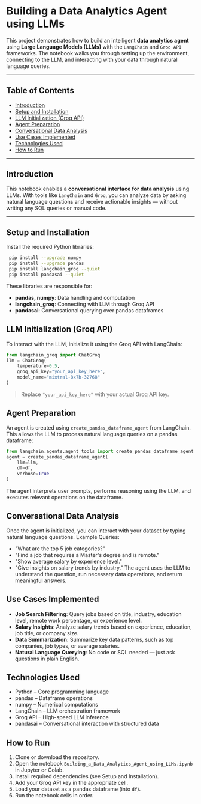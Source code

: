 # Building a Data Analytics Agent using LLMs

This project demonstrates how to build an intelligent **data analytics agent** using **Large Language Models (LLMs)** with the `LangChain` and `Groq API` frameworks. The notebook walks you through setting up the environment, connecting to the LLM, and interacting with your data through natural language queries.

---

## Table of Contents

- [Introduction](#introduction)
- [Setup and Installation](#setup-and-installation)
- [LLM Initialization (Groq API)](#llm-initialization-groq-api)
- [Agent Preparation](#agent-preparation)
- [Conversational Data Analysis](#conversational-data-analysis)
- [Use Cases Implemented](#use-cases-implemented)
- [Technologies Used](#technologies-used)
- [How to Run](#how-to-run)

---

## Introduction

This notebook enables a **conversational interface for data analysis** using LLMs. With tools like `LangChain` and `Groq`, you can analyze data by asking natural language questions and receive actionable insights — without writing any SQL queries or manual code.

---

## Setup and Installation

Install the required Python libraries:

```bash
 pip install --upgrade numpy
 pip install --upgrade pandas
 pip install langchain_groq --quiet
 pip install pandasai --quiet
 ```
 These libraries are responsible for:
 - **pandas, numpy**: Data handling and computation
 - **langchain_groq**: Connecting with LLM through Groq API
 - **pandasai**: Conversational querying over pandas dataframes
 ## LLM Initialization (Groq API)
 To interact with the LLM, initialize it using the Groq API with LangChain:
 ```python
 from langchain_groq import ChatGroq
 llm = ChatGroq(
     temperature=0.5,
     groq_api_key="your_api_key_here",
     model_name="mixtral-8x7b-32768"
 )
 ```
 > Replace `"your_api_key_here"` with your actual Groq API key.
 ## Agent Preparation
 An agent is created using `create_pandas_dataframe_agent` from LangChain. This allows the LLM to process natural language queries on a pandas dataframe:
 ```python
 from langchain.agents.agent_tools import create_pandas_dataframe_agent
 agent = create_pandas_dataframe_agent(
     llm=llm,
     df=df,
     verbose=True
 )
 ```
 The agent interprets user prompts, performs reasoning using the LLM, and executes relevant operations on the dataframe.
 ## Conversational Data Analysis
 Once the agent is initialized, you can interact with your dataset by typing natural language questions.
 Example Queries:
 - "What are the top 5 job categories?"
 - "Find a job that requires a Master's degree and is remote."
 - "Show average salary by experience level."
 - "Give insights on salary trends by industry."
 The agent uses the LLM to understand the question, run necessary data operations, and return meaningful answers.
 ## Use Cases Implemented
 - **Job Search Filtering**: Query jobs based on title, industry, education level, remote work percentage, or experience level.
 - **Salary Insights**: Analyze salary trends based on experience, education, job title, or company size.
 - **Data Summarization**: Summarize key data patterns, such as top companies, job types, or average salaries.
 - **Natural Language Querying**: No code or SQL needed — just ask questions in plain English.
 ## Technologies Used
 - Python – Core programming language
 - pandas – Dataframe operations
 - numpy – Numerical computations
 - LangChain – LLM orchestration framework
 - Groq API – High-speed LLM inference
 - pandasai – Conversational interaction with structured data
 ## How to Run
 1. Clone or download the repository.
 2. Open the notebook `Building_a_Data_Analytics_Agent_using_LLMs.ipynb` in Jupyter or Colab.
 3. Install required dependencies (see Setup and Installation).
 4. Add your Groq API key in the appropriate cell.
 5. Load your dataset as a pandas dataframe (into `df`).
 6. Run the notebook cells in order.


